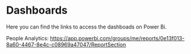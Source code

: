 # Dashboards
Here you can find the links to access the dashboads on Power Bi.

People Analytics: https://app.powerbi.com/groups/me/reports/0e13f013-8a60-4467-8e4c-c08969a47047/ReportSection
